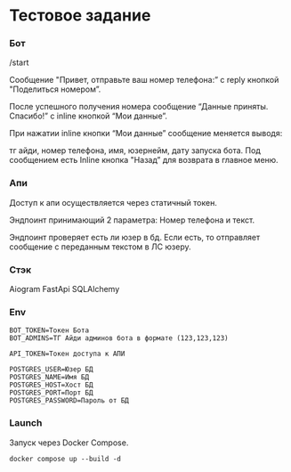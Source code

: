 # Тестовое задание
### Бот

/start

Сообщение "Привет, отправьте ваш номер телефона:” с reply кнопкой "Поделиться номером”.

После успешного получения номера сообщение “Данные приняты. Спасибо!” с inline кнопкой “Мои данные”.

При нажатии inline кнопки “Мои данные” сообщение меняется выводя:

тг айди, номер телефона, имя, юзернейм, дату запуска бота. Под сообщением есть Inline кнопка "Назад” для возврата в главное меню.

### Апи

Доступ к апи осуществляется через статичный токен.

Эндпоинт принимающий 2 параметра: Номер телефона и текст.

Эндпоинт проверяет есть ли юзер в бд. Если есть, то отправляет сообщение с переданным текстом в ЛС юзеру.

### Стэк

Aiogram
FastApi
SQLAlchemy

### Env

```
BOT_TOKEN=Токен Бота
BOT_ADMINS=ТГ Айди админов бота в формате (123,123,123)

API_TOKEN=Токен доступа к АПИ

POSTGRES_USER=Юзер БД
POSTGRES_NAME=Имя БД
POSTGRES_HOST=Хост БД
POSTGRES_PORT=Порт БД
POSTGRES_PASSWORD=Пароль от БД

```

### Launch
Запуск через Docker Compose.

```
docker compose up --build -d
```
